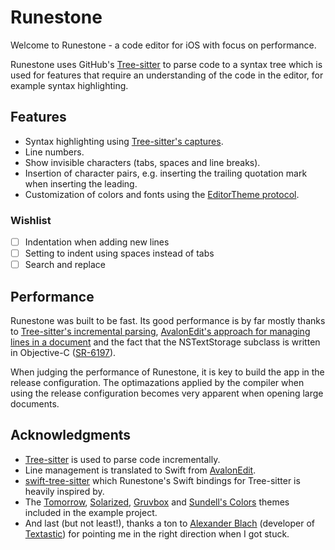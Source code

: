 # Runestone

Welcome to Runestone - a code editor for iOS with focus on performance.

Runestone uses GitHub's [Tree-sitter](https://tree-sitter.github.io/tree-sitter/) to parse code to a syntax tree which is used for features that require an understanding of the code in the editor, for example syntax highlighting.

## Features

- Syntax highlighting using [Tree-sitter's captures](https://tree-sitter.github.io/tree-sitter/syntax-highlighting#highlights).
- Line numbers.
- Show invisible characters (tabs, spaces and line breaks).
- Insertion of character pairs, e.g. inserting the trailing quotation mark when inserting the leading.
- Customization of colors and fonts using the [EditorTheme protocol](https://github.com/simonbs/Runestone/blob/main/Sources/Runestone/Editor/EditorTheme.swift).

### Wishlist

- [ ] Indentation when adding new lines
- [ ] Setting to indent using spaces instead of tabs
- [ ] Search and replace

## Performance

Runestone was built to be fast. Its good performance is by far mostly thanks to [Tree-sitter's incremental parsing](https://tree-sitter.github.io/tree-sitter/), [AvalonEdit's approach for managing lines in a document](https://github.com/icsharpcode/AvalonEdit/blob/master/ICSharpCode.AvalonEdit/Document/DocumentLineTree.cs) and the fact that the NSTextStorage subclass is written in Objective-C ([SR-6197](https://bugs.swift.org/plugins/servlet/mobile#issue/SR-6197)).

When judging the performance of Runestone, it is key to build the app in the release configuration. The optimazations applied by the compiler when using the release configuration becomes very apparent when opening large documents.

## Acknowledgments

- [Tree-sitter](https://tree-sitter.github.io/tree-sitter) is used to parse code incrementally.
- Line management is translated to Swift from [AvalonEdit](https://github.com/icsharpcode/AvalonEdit).
- [swift-tree-sitter](https://github.com/viktorstrate/swift-tree-sitter) which Runestone's Swift bindings for Tree-sitter is heavily inspired by.
- The [Tomorrow](https://github.com/chriskempson/tomorrow-theme), [Solarized](https://ethanschoonover.com/solarized/), [Gruvbox](https://github.com/morhetz/gruvbox) and [Sundell's Colors](https://github.com/JohnSundell/XcodeTheme) themes included in the example project.
- And last (but not least!), thanks a ton to [Alexander Blach](https://twitter.com/Lextar) (developer of [Textastic](https://www.textasticapp.com)) for pointing me in the right direction when I got stuck.
